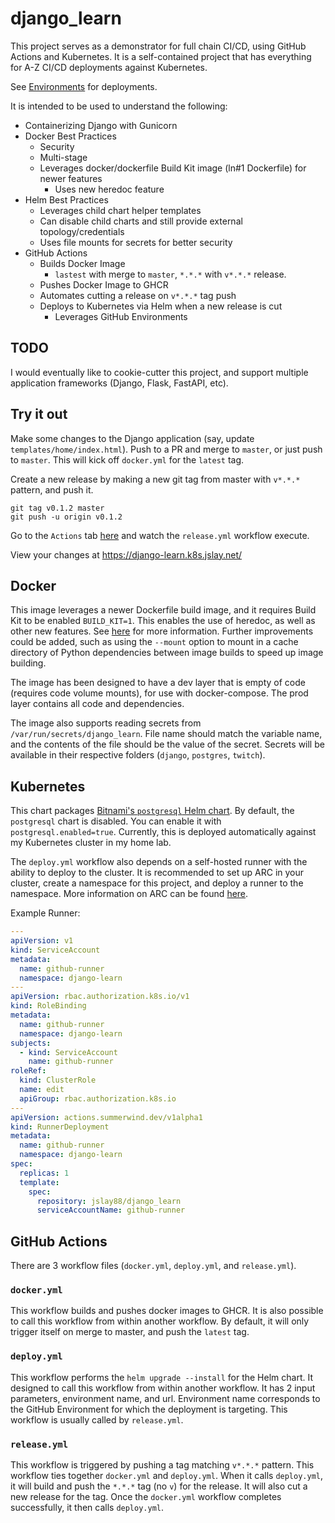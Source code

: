 # django_learn
This project serves as a demonstrator for full chain CI/CD, using GitHub Actions and Kubernetes.
It is a self-contained project that has everything for A-Z CI/CD deployments against Kubernetes.

See [Environments](https://github.com/jslay88/django_learn/deployments/activity_log?environment=production)
for deployments.

It is intended to be used to understand the following: 
* Containerizing Django with Gunicorn
* Docker Best Practices
  * Security
  * Multi-stage
  * Leverages docker/dockerfile Build Kit image (ln#1 Dockerfile) for newer features
    * Uses new heredoc feature
* Helm Best Practices
  * Leverages child chart helper templates
  * Can disable child charts and still provide external topology/credentials
  * Uses file mounts for secrets for better security
* GitHub Actions
  * Builds Docker Image
    * `lastest` with merge to `master`, `*.*.*` with `v*.*.*` release.
  * Pushes Docker Image to GHCR
  * Automates cutting a release on `v*.*.*` tag push
  * Deploys to Kubernetes via Helm when a new release is cut
    * Leverages GitHub Environments

## TODO
I would eventually like to cookie-cutter this project, and support multiple application frameworks
(Django, Flask, FastAPI, etc).


## Try it out
Make some changes to the Django application (say, update `templates/home/index.html`). Push to a PR and merge to
`master`, or just push to `master`. This will kick off `docker.yml` for the `latest` tag.

Create a new release by making a new git tag from master with `v*.*.*` pattern, and push it.

    git tag v0.1.2 master
    git push -u origin v0.1.2

Go to the `Actions` tab [here](https://github.com/jslay88/django_learn/actions) and watch the `release.yml`
workflow execute.

View your changes at https://django-learn.k8s.jslay.net/


## Docker
This image leverages a newer Dockerfile build image, and it requires Build Kit to be enabled `BUILD_KIT=1`.
This enables the use of heredoc, as well as other new features. See [here](https://hub.docker.com/r/docker/dockerfile)
for more information. Further improvements could be added, such as using the `--mount` option to mount in 
a cache directory of Python dependencies between image builds to speed up image building. 

The image has been designed to have a dev layer that is empty of code (requires code volume mounts), for use
with docker-compose. The prod layer contains all code and dependencies.

The image also supports reading secrets from `/var/run/secrets/django_learn`. File name should match the 
variable name, and the contents of the file should be the value of the secret. Secrets will be available
in their respective folders (`django`, `postgres`, `twitch`).

## Kubernetes
This chart packages [Bitnami's `postgresql` Helm chart](https://github.com/bitnami/charts/tree/main/bitnami/postgresql).
By default, the `postgresql` chart is disabled. You can enable it with `postgresql.enabled=true`. 
Currently, this is deployed automatically against my Kubernetes cluster in my home lab. 

The `deploy.yml` workflow also depends on a self-hosted runner with the ability to deploy to the cluster.
It is recommended to set up ARC in your cluster, create a namespace for this project, and deploy a runner 
to the namespace. More information on ARC can be found 
[here](https://github.com/actions-runner-controller/actions-runner-controller).

Example Runner:
```YAML
---
apiVersion: v1
kind: ServiceAccount
metadata:
  name: github-runner
  namespace: django-learn
---
apiVersion: rbac.authorization.k8s.io/v1
kind: RoleBinding
metadata:
  name: github-runner
  namespace: django-learn
subjects:
  - kind: ServiceAccount
    name: github-runner
roleRef:
  kind: ClusterRole
  name: edit
  apiGroup: rbac.authorization.k8s.io
---
apiVersion: actions.summerwind.dev/v1alpha1
kind: RunnerDeployment
metadata:
  name: github-runner
  namespace: django-learn
spec:
  replicas: 1
  template:
    spec:
      repository: jslay88/django_learn
      serviceAccountName: github-runner
```

## GitHub Actions
There are 3 workflow files (`docker.yml`, `deploy.yml`, and `release.yml`).

### `docker.yml`
This workflow builds and pushes docker images to GHCR. It is also possible to call this workflow from
within another workflow. By default, it will only trigger itself on merge to master, and push the `latest` tag.

### `deploy.yml`
This workflow performs the `helm upgrade --install` for the Helm chart. It designed to call this workflow
from within another workflow. It has 2 input parameters, environment name, and url. Environment name 
corresponds to the GitHub Environment for which the deployment is targeting. This workflow is usually 
called by `release.yml`.

### `release.yml`
This workflow is triggered by pushing a tag matching `v*.*.*` pattern. This workflow ties together `docker.yml` 
and `deploy.yml`. When it calls `deploy.yml`, it will build and push the `*.*.*` tag (no `v`) for the release.
It will also cut a new release for the tag. Once the `docker.yml` workflow completes successfully, it then 
calls `deploy.yml`.
